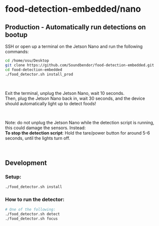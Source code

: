 # food-detection-embedded/nano

## Production - Automatically run detections on bootup

SSH or open up a terminal on the Jetson Nano and run the following commands:

```bash
cd /home/osu/Desktop
git clone https://github.com/Soundbendor/food-detection-embedded.git
cd food-detection-embedded
./food_detector.sh install_prod
```

<br>

Exit the terminal, unplug the Jetson Nano, wait 10 seconds. <br>
Then, plug the Jetson Nano back in, wait 30 seconds, and the device should automatically light up to detect foods!

<br>

Note: do not unplug the Jetson Nano while the detection script is running, this could damage the sensors. Instead: <br>
**To stop the detection script**: Hold the tare/power button for around 5-6 seconds, until the lights turn off. <br>

<br>

## Development

### Setup:
```bash
./food_detector.sh install
```

### How to run the detector:
```bash
# One of the following:
./food_detector.sh detect
./food_detector.sh focus
```
